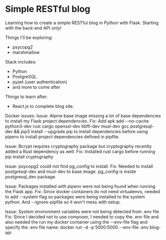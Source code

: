 # Simple RESTful blog

Learning how to create a simple RESTful blog in Python with Flask.
Starting with the back-end API only!

Things I'll be exploring:
* psycopg2
* marshmallow

Stack includes:
* Python
* PostgreSQL
* pyjwt (user authentication)
* and more to come after

Things to learn after:
* React.js to complete blog site.

Docker issues:
Issue: Alpine base image missing a lot of base dependencies to install my Flask project dependencies.
Fix: Add apk add --no-cache python3-dev rust cargo openssl-dev libffi-dev musl-dev gcc postgresql-dev && pip3 install --upgrade pip to install dependencies before using pipenv to install project dependencies defined in pipfile.

Issue: Bcrypt requires cryptography package but cryptography recently added a Rust dependency as well.
Fix: Installed rust cargo before running pip install cryptography

Issue: psycopg2 could not find pg_config to install.
Fix: Needed to install postgresql-dev and musl-dev to base image. pg_config is inside postgresql_dev package.

Issue: Packages installed with pipenv were not being found when running the Flask app.
Fix: Since docker containers do not need virtualenvs, needed to add --system flag so packages were being installed to the system python. And --ignore-pipfile so it won't mess with setup.

Issue: System environment variables were not being detected from .env file
Fix: Since I decided not to use composer, I needed to copy the .env file and also needed the run my docker container using the --env-file flag and specify the .env file name:
docker run -d -p 5000:5000 --env-file .env blog-api
